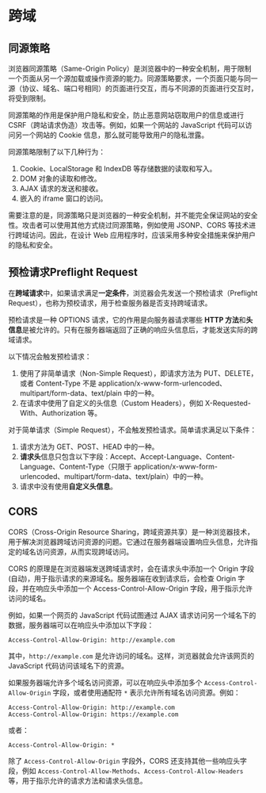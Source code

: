 # 跨域

## 同源策略

浏览器同源策略（Same-Origin Policy）是浏览器中的一种安全机制，用于限制一个页面从另一个源加载或操作资源的能力。同源策略要求，一个页面只能与同一源（协议、域名、端口号相同）的页面进行交互，而与不同源的页面进行交互时，将受到限制。

同源策略的作用是保护用户隐私和安全，防止恶意网站窃取用户的信息或进行 CSRF（跨站请求伪造）攻击等。例如，如果一个网站的 JavaScript 代码可以访问另一个网站的 Cookie 信息，那么就可能导致用户的隐私泄露。

同源策略限制了以下几种行为：

1. Cookie、LocalStorage 和 IndexDB 等存储数据的读取和写入。
2. DOM 对象的读取和修改。
3. AJAX 请求的发送和接收。
4. 嵌入的 iframe 窗口的访问。

需要注意的是，同源策略只是浏览器的一种安全机制，并不能完全保证网站的安全性。攻击者可以使用其他方式绕过同源策略，例如使用 JSONP、CORS 等技术进行跨域访问。因此，在设计 Web 应用程序时，应该采用多种安全措施来保护用户的隐私和安全。

## 预检请求Preflight Request

在**跨域请求**中，如果请求满足**一定条件**，浏览器会先发送一个预检请求（Preflight Request），也称为预校请求，用于检查服务器是否支持跨域请求。

预检请求是一种 OPTIONS 请求，它的作用是向服务器请求哪些 **HTTP 方法**和**头信息**是被允许的。只有在服务器端返回了正确的响应头信息后，才能发送实际的跨域请求。

以下情况会触发预检请求：

1. 使用了非简单请求（Non-Simple Request），即请求方法为 PUT、DELETE，或者 Content-Type 不是 application/x-www-form-urlencoded、multipart/form-data、text/plain 中的一种。
2. 在请求中使用了自定义的头信息（Custom Headers），例如 X-Requested-With、Authorization 等。

对于简单请求（Simple Request），不会触发预检请求。简单请求满足以下条件：

1. 请求方法为 GET、POST、HEAD 中的一种。
2. **请求头**信息只包含以下字段：Accept、Accept-Language、Content-Language、Content-Type（只限于 application/x-www-form-urlencoded、multipart/form-data、text/plain）中的一种。
3. 请求中没有使用**自定义头信息**。

## CORS

CORS（Cross-Origin Resource Sharing，跨域资源共享）是一种浏览器技术，用于解决浏览器跨域访问资源的问题。它通过在服务器端设置响应头信息，允许指定的域名访问资源，从而实现跨域访问。

CORS 的原理是在浏览器端发送跨域请求时，会在请求头中添加一个 Origin 字段(自动)，用于指示请求的来源域名。服务器端在收到请求后，会检查 Origin 字段，并在响应头中添加一个 Access-Control-Allow-Origin 字段，用于指示允许访问的域名。

例如，如果一个网页的 JavaScript 代码试图通过 AJAX 请求访问另一个域名下的数据，服务器端可以在响应头中添加以下字段：

```
Access-Control-Allow-Origin: http://example.com
```

其中，`http://example.com` 是允许访问的域名。这样，浏览器就会允许该网页的 JavaScript 代码访问该域名下的资源。

如果服务器端允许多个域名访问资源，可以在响应头中添加多个 `Access-Control-Allow-Origin` 字段，或者使用通配符 `*` 表示允许所有域名访问资源。例如：

```
Access-Control-Allow-Origin: http://example.com
Access-Control-Allow-Origin: https://example.com
```

或者：

```
Access-Control-Allow-Origin: *
```

除了 `Access-Control-Allow-Origin` 字段外，CORS 还支持其他一些响应头字段，例如 `Access-Control-Allow-Methods`、`Access-Control-Allow-Headers` 等，用于指示允许的请求方法和请求头信息。